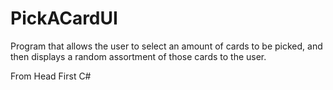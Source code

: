 # PickACardUI

Program that allows the user to select an amount of cards to be picked, and then displays a random assortment of those cards to the user. 

From Head First C#
